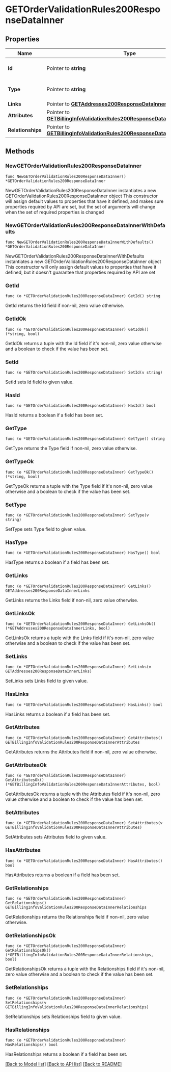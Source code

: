 # GETOrderValidationRules200ResponseDataInner

## Properties

Name | Type | Description | Notes
------------ | ------------- | ------------- | -------------
**Id** | Pointer to **string** | The resource&#39;s id | [optional] 
**Type** | Pointer to **string** | The resource&#39;s type | [optional] 
**Links** | Pointer to [**GETAddresses200ResponseDataInnerLinks**](GETAddresses200ResponseDataInnerLinks.md) |  | [optional] 
**Attributes** | Pointer to [**GETBillingInfoValidationRules200ResponseDataInnerAttributes**](GETBillingInfoValidationRules200ResponseDataInnerAttributes.md) |  | [optional] 
**Relationships** | Pointer to [**GETBillingInfoValidationRules200ResponseDataInnerRelationships**](GETBillingInfoValidationRules200ResponseDataInnerRelationships.md) |  | [optional] 

## Methods

### NewGETOrderValidationRules200ResponseDataInner

`func NewGETOrderValidationRules200ResponseDataInner() *GETOrderValidationRules200ResponseDataInner`

NewGETOrderValidationRules200ResponseDataInner instantiates a new GETOrderValidationRules200ResponseDataInner object
This constructor will assign default values to properties that have it defined,
and makes sure properties required by API are set, but the set of arguments
will change when the set of required properties is changed

### NewGETOrderValidationRules200ResponseDataInnerWithDefaults

`func NewGETOrderValidationRules200ResponseDataInnerWithDefaults() *GETOrderValidationRules200ResponseDataInner`

NewGETOrderValidationRules200ResponseDataInnerWithDefaults instantiates a new GETOrderValidationRules200ResponseDataInner object
This constructor will only assign default values to properties that have it defined,
but it doesn't guarantee that properties required by API are set

### GetId

`func (o *GETOrderValidationRules200ResponseDataInner) GetId() string`

GetId returns the Id field if non-nil, zero value otherwise.

### GetIdOk

`func (o *GETOrderValidationRules200ResponseDataInner) GetIdOk() (*string, bool)`

GetIdOk returns a tuple with the Id field if it's non-nil, zero value otherwise
and a boolean to check if the value has been set.

### SetId

`func (o *GETOrderValidationRules200ResponseDataInner) SetId(v string)`

SetId sets Id field to given value.

### HasId

`func (o *GETOrderValidationRules200ResponseDataInner) HasId() bool`

HasId returns a boolean if a field has been set.

### GetType

`func (o *GETOrderValidationRules200ResponseDataInner) GetType() string`

GetType returns the Type field if non-nil, zero value otherwise.

### GetTypeOk

`func (o *GETOrderValidationRules200ResponseDataInner) GetTypeOk() (*string, bool)`

GetTypeOk returns a tuple with the Type field if it's non-nil, zero value otherwise
and a boolean to check if the value has been set.

### SetType

`func (o *GETOrderValidationRules200ResponseDataInner) SetType(v string)`

SetType sets Type field to given value.

### HasType

`func (o *GETOrderValidationRules200ResponseDataInner) HasType() bool`

HasType returns a boolean if a field has been set.

### GetLinks

`func (o *GETOrderValidationRules200ResponseDataInner) GetLinks() GETAddresses200ResponseDataInnerLinks`

GetLinks returns the Links field if non-nil, zero value otherwise.

### GetLinksOk

`func (o *GETOrderValidationRules200ResponseDataInner) GetLinksOk() (*GETAddresses200ResponseDataInnerLinks, bool)`

GetLinksOk returns a tuple with the Links field if it's non-nil, zero value otherwise
and a boolean to check if the value has been set.

### SetLinks

`func (o *GETOrderValidationRules200ResponseDataInner) SetLinks(v GETAddresses200ResponseDataInnerLinks)`

SetLinks sets Links field to given value.

### HasLinks

`func (o *GETOrderValidationRules200ResponseDataInner) HasLinks() bool`

HasLinks returns a boolean if a field has been set.

### GetAttributes

`func (o *GETOrderValidationRules200ResponseDataInner) GetAttributes() GETBillingInfoValidationRules200ResponseDataInnerAttributes`

GetAttributes returns the Attributes field if non-nil, zero value otherwise.

### GetAttributesOk

`func (o *GETOrderValidationRules200ResponseDataInner) GetAttributesOk() (*GETBillingInfoValidationRules200ResponseDataInnerAttributes, bool)`

GetAttributesOk returns a tuple with the Attributes field if it's non-nil, zero value otherwise
and a boolean to check if the value has been set.

### SetAttributes

`func (o *GETOrderValidationRules200ResponseDataInner) SetAttributes(v GETBillingInfoValidationRules200ResponseDataInnerAttributes)`

SetAttributes sets Attributes field to given value.

### HasAttributes

`func (o *GETOrderValidationRules200ResponseDataInner) HasAttributes() bool`

HasAttributes returns a boolean if a field has been set.

### GetRelationships

`func (o *GETOrderValidationRules200ResponseDataInner) GetRelationships() GETBillingInfoValidationRules200ResponseDataInnerRelationships`

GetRelationships returns the Relationships field if non-nil, zero value otherwise.

### GetRelationshipsOk

`func (o *GETOrderValidationRules200ResponseDataInner) GetRelationshipsOk() (*GETBillingInfoValidationRules200ResponseDataInnerRelationships, bool)`

GetRelationshipsOk returns a tuple with the Relationships field if it's non-nil, zero value otherwise
and a boolean to check if the value has been set.

### SetRelationships

`func (o *GETOrderValidationRules200ResponseDataInner) SetRelationships(v GETBillingInfoValidationRules200ResponseDataInnerRelationships)`

SetRelationships sets Relationships field to given value.

### HasRelationships

`func (o *GETOrderValidationRules200ResponseDataInner) HasRelationships() bool`

HasRelationships returns a boolean if a field has been set.


[[Back to Model list]](../README.md#documentation-for-models) [[Back to API list]](../README.md#documentation-for-api-endpoints) [[Back to README]](../README.md)


